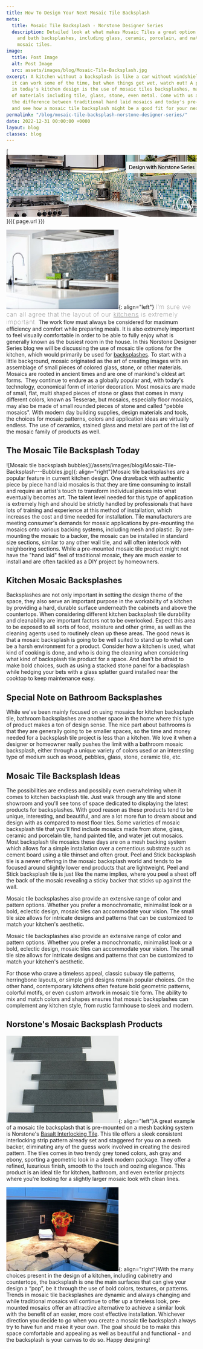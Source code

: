 ```yaml
---
title: How To Design Your Next Mosaic Tile Backsplash
meta:
  title: Mosaic Tile Backsplash - Norstone Designer Series
  description: Detailed look at what makes Mosaic Tiles a great option for kitchen
    and bath backsplashes, including glass, ceramic, porcelain, and natural stone
    mosaic tiles.
image:
  title: Post Image
  alt: Post Image
  src: assets/images/blog/Mosaic-Tile-Backsplash.jpg
excerpt: A kitchen without a backsplash is like a car without windshield wipers -
  it can work some of the time, but when things get wet, watch out! A popular finish
  in today's kitchen design is the use of mosaic tiles backsplashes, made from a variety
  of materials including tile, glass, stone, even metal. Come with us and explore
  the difference between traditional hand laid mosaics and today's pre-mounted systems
  and see how a mosaic tile backsplash might be a good fit for your next kitchen remodel.
permalink: "/blog/mosaic-tile-backsplash-norstone-designer-series/"
date: 2022-12-31 00:00:00 +0000
layout: blog
classes: blog
---
```


[![Mosaic Tile backsplash](/assets/images/blog/Mosaic-Tile-Backsplash.jpg)]({{ page.url }})

![Mosaic tile backsplash Norstone charcoal](/assets/images/blog/Mosaic-Tile-Backsplash---Norstone-Charcoal.jpg){: align="left"} <span style="font-size:16px;font-weight:lighter;letter-spacing:1px">I’m sure we can all agree that the layout of our [kitchens](/gallery/application/kitchen/) is extremely important.</span> The work flow must always be considered for maximum efficiency and comfort while preparing meals. It is also extremely important to feel visually comfortable in order to be able to fully enjoy what is generally known as the busiest room in the house. In this Norstone Designer Series blog we will be discussing the use of mosaic tile options for the kitchen, which would primarily be used for [backsplashes](/gallery/application/backsplash/). To start with a little background, mosaic originated as the art of creating images with an assemblage of small pieces of colored glass, stone, or other materials. Mosaics are rooted in ancient times and are one of mankind's oldest art forms.  They continue to endure as a globally popular and, with today's technology, economical form of interior decoration. Most mosaics are made of small, flat, multi shaped pieces of stone or glass that comes in many different colors, known as Tesserae, but mosaics, especially floor mosaics, may also be made of small rounded pieces of stone and called "pebble mosaics". With modern day building supplies, design materials and tools, the choices for mosaic patterns, colors and application ideas are virtually endless. The use of ceramics, stained glass and metal are part of the list of the mosaic family of products as well.

<h2>The Mosaic Tile Backsplash Today</H2>
![Mosaic tile backsplash bubbles](/assets/images/blog/Mosaic-Tile-Backsplash---Bubbles.jpg){: align="right"}Mosaic tile backsplashes are a popular feature in current kitchen design. One drawback with authentic piece by piece hand laid mosaics is that they are time consuming to install and require an artist's touch to transform individual pieces into what eventually becomes art. The talent level needed for this type of application is extremely high and should be strictly handled by professionals that have lots of training and experience at this method of installation, which increases the cost and time needed for installation. Tile manufacturers are meeting consumer's demands for mosaic applications by pre-mounting the mosaics onto various backing systems, including mesh and plastic. By pre-mounting the mosaic to a backer, the mosaic can be installed in standard size sections, similar to any other wall tile, and will often interlock with neighboring sections. While a pre-mounted mosaic tile product might not have the "hand laid" feel of traditional mosaic, they are much easier to install and are often tackled as a DIY project by homeowners.

<h2>Kitchen Mosaic Backsplashes</H2>
Backsplashes are not only important in setting the design theme of the space, they also serve an important purpose in the workability of a kitchen by providing a hard, durable surface underneath the cabinets and above the countertops.  When considering different kitchen backsplash tile durability and cleanability are important factors not to be overlooked. Expect this area to be exposed to all sorts of food, moisture and other grime, as well as the cleaning agents used to routinely clean up these areas. The good news is that a mosaic backsplash is going to be well suited to stand up to what can be a harsh environment for a product. Consider how a kitchen is used, what kind of cooking is done, and who is doing the cleaning when considering what kind of backsplash tile product for a space.  And don't be afraid to make bold choices, such as using a stacked stone panel for a backsplash while hedging your bets with a glass splatter guard installed near the cooktop to keep maintenance easy.

<h2>Special Note on Bathroom Backsplashes</H2>
While we've been mainly focused on using mosaics for kitchen backsplash tile, bathroom backsplashes are another space in the home where this type of product makes a ton of design sense. The nice part about bathrooms is that they are generally going to be smaller spaces, so the time and money needed for a backsplash tile project is less than a kitchen.  We love it when a designer or homeowner really pushes the limit with a bathroom mosaic backsplash, either through a unique variety of colors used or an interesting type of medium such as wood, pebbles, glass, stone, ceramic tile, etc.   

<h2>Mosaic Tile Backsplash Ideas</H2>
The possibilities are endless and possibily even overwhelming when it comes to kitchen backsplash tile.  Just walk through any tile and stone showroom and you'll see tons of space dedicated to displaying the latest products for backsplashes. With good reason as these products tend to be unique, interesting, and beautiful, and are a lot more fun to dream about and design with as compared to most floor tiles. Some varieties of mosaic backsplash tile that you'll find include mosaics made from stone, glass, ceramic and porcelain tile, hand painted tile, and water jet cut mosaics.  Most backsplash tile mosaics these days are on a mesh backing system which allows for a simple installation over a cementious substrate such as cement board using a tile thinset and often grout.  Peel and Stick backsplash tile is a newer offering in the mosaic backsplash world and tends to be focused around slightly lower end products that are lightweight.  Peel and Stick backsplash tile is just like the name implies, where you peel a sheet off the back of the mosaic revealing a sticky backer that sticks up against the wall.

Mosaic tile backsplashes also provide an extensive range of color and pattern options. Whether you prefer a monochromatic, minimalist look or a bold, eclectic design, mosaic tiles can accommodate your vision. The small tile size allows for intricate designs and patterns that can be customized to match your kitchen's aesthetic.

Mosaic tile backsplashes also provide an extensive range of color and pattern options. Whether you prefer a monochromatic, minimalist look or a bold, eclectic design, mosaic tiles can accommodate your vision. The small tile size allows for intricate designs and patterns that can be customized to match your kitchen's aesthetic.

For those who crave a timeless appeal, classic subway tile patterns, herringbone layouts, or simple grid designs remain popular choices. On the other hand, contemporary kitchens often feature bold geometric patterns, colorful motifs, or even custom artwork in mosaic tile form. The ability to mix and match colors and shapes ensures that mosaic backsplashes can complement any kitchen style, from rustic farmhouse to sleek and modern.

<h2>Norstone's Mosaic Backsplash Products</H2>

![Mosaic tile backsplash basalt grey](/assets/images/blog/Mosaic-Tile-Backsplash---Basalt-IL-Grey.jpg){: align="left"}A great example of a mosaic tile backsplash that is pre-mounted on a mesh backing system is Norstone's [Basalt Interlocking Tile](/products/lynia-mosaic-tiles/). This tile offers a sleek consistent interlocking strip pattern already set and staggered for you on a mesh backer, eliminating any of the guess work involved in creating the desired pattern. The tiles comes in two trendy grey toned colors, ash gray and ebony, sporting a geometric look in a sleek modern package. They offer a refined, luxurious finish, smooth to the touch and oozing elegance. This product is an ideal tile for kitchen, bathroom, and even exterior projects where you're looking for a slightly larger mosaic look with clean lines.

![Mosaic tile backsplash ebony basalt](/assets/images/blog/Mosaic-Tile-Backsplash---Norstone-Ebony-Basalt.jpg){: align="right"}With the many choices present in the design of a kitchen, including cabinetry and countertops, the backsplash is one the main surfaces that can give your design a “pop”, be it through the use of bold colors, textures, or patterns. Trends in mosaic tile backsplashes are dynamic and always changing and while traditional mosaics will continue to offer up a timeless look, pre-mounted mosaics offer an attractive alternative to achieve a similar look with the benefit of an easier, more cost effective installation. Whichever direction you decide to go when you create a mosaic tile backsplash always try to have fun and make it your own. The goal should be to make this space comfortable and appealing as well as beautiful and functional - and the backsplash is your canvas to do so. Happy designing!
